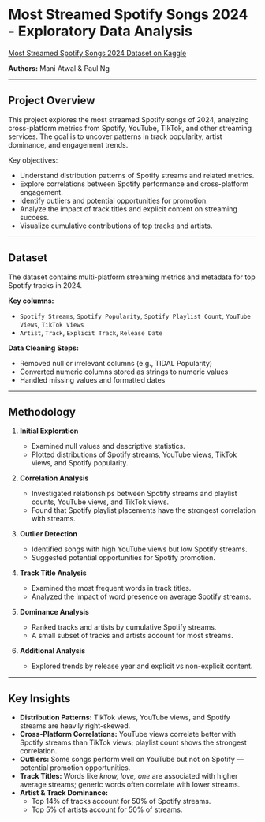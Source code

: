# Most Streamed Spotify Songs 2024 - Exploratory Data Analysis

[Most Streamed Spotify Songs 2024 Dataset on Kaggle](https://www.kaggle.com/datasets/nelgiriyewithana/most-streamed-spotify-songs-2024)

**Authors:** Mani Atwal & Paul Ng  

---

## Project Overview
This project explores the most streamed Spotify songs of 2024, analyzing cross-platform metrics from Spotify, YouTube, TikTok, and other streaming services. The goal is to uncover patterns in track popularity, artist dominance, and engagement trends.

Key objectives:
- Understand distribution patterns of Spotify streams and related metrics.
- Explore correlations between Spotify performance and cross-platform engagement.
- Identify outliers and potential opportunities for promotion.
- Analyze the impact of track titles and explicit content on streaming success.
- Visualize cumulative contributions of top tracks and artists.

---

## Dataset
The dataset contains multi-platform streaming metrics and metadata for top Spotify tracks in 2024.

**Key columns:**
- `Spotify Streams`, `Spotify Popularity`, `Spotify Playlist Count`, `YouTube Views`, `TikTok Views`
- `Artist`, `Track`, `Explicit Track`, `Release Date`

**Data Cleaning Steps:**
- Removed null or irrelevant columns (e.g., TIDAL Popularity)
- Converted numeric columns stored as strings to numeric values
- Handled missing values and formatted dates

---

## Methodology
1. **Initial Exploration**  
   - Examined null values and descriptive statistics.
   - Plotted distributions of Spotify streams, YouTube views, TikTok views, and Spotify popularity.

2. **Correlation Analysis**  
   - Investigated relationships between Spotify streams and playlist counts, YouTube views, and TikTok views.
   - Found that Spotify playlist placements have the strongest correlation with streams.

3. **Outlier Detection**  
   - Identified songs with high YouTube views but low Spotify streams.
   - Suggested potential opportunities for Spotify promotion.

4. **Track Title Analysis**  
   - Examined the most frequent words in track titles.
   - Analyzed the impact of word presence on average Spotify streams.

5. **Dominance Analysis**  
   - Ranked tracks and artists by cumulative Spotify streams.
   - A small subset of tracks and artists account for most streams.

6. **Additional Analysis**  
   - Explored trends by release year and explicit vs non-explicit content.

---

## Key Insights
- **Distribution Patterns:** TikTok views, YouTube views, and Spotify streams are heavily right-skewed.
- **Cross-Platform Correlations:** YouTube views correlate better with Spotify streams than TikTok views; playlist count shows the strongest correlation.
- **Outliers:** Some songs perform well on YouTube but not on Spotify — potential promotion opportunities.
- **Track Titles:** Words like _know, love, one_ are associated with higher average streams; generic words often correlate with lower streams.
- **Artist & Track Dominance:**  
  - Top 14% of tracks account for 50% of Spotify streams.  
  - Top 5% of artists account for 50% of streams.
